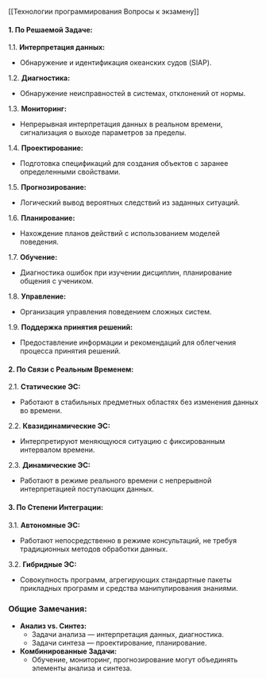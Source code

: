 [[Технологии программирования Вопросы к экзамену]]

#### 1. По Решаемой Задаче:

1.1. **Интерпретация данных:**
- Обнаружение и идентификация океанских судов (SIAP).

1.2. **Диагностика:**
- Обнаружение неисправностей в системах, отклонений от нормы.

1.3. **Мониторинг:**
- Непрерывная интерпретация данных в реальном времени, сигнализация о выходе параметров за пределы.

1.4. **Проектирование:**
- Подготовка спецификаций для создания объектов с заранее определенными свойствами.

1.5. **Прогнозирование:**
- Логический вывод вероятных следствий из заданных ситуаций.

1.6. **Планирование:**
- Нахождение планов действий с использованием моделей поведения.

1.7. **Обучение:**
- Диагностика ошибок при изучении дисциплин, планирование общения с учеником.

1.8. **Управление:**
- Организация управления поведением сложных систем.

1.9. **Поддержка принятия решений:**
- Предоставление информации и рекомендаций для облегчения процесса принятия решений.

#### 2. По Связи с Реальным Временем:

2.1. **Статические ЭС:**
- Работают в стабильных предметных областях без изменения данных во времени.

2.2. **Квазидинамические ЭС:**
- Интерпретируют меняющуюся ситуацию с фиксированным интервалом времени.

2.3. **Динамические ЭС:**
- Работают в режиме реального времени с непрерывной интерпретацией поступающих данных.

#### 3. По Степени Интеграции:

3.1. **Автономные ЭС:**
- Работают непосредственно в режиме консультаций, не требуя традиционных методов обработки данных.

3.2. **Гибридные ЭС:**
- Совокупность программ, агрегирующих стандартные пакеты прикладных программ и средства манипулирования знаниями.

### Общие Замечания:

- **Анализ vs. Синтез:**
    - Задачи анализа — интерпретация данных, диагностика.
    - Задачи синтеза — проектирование, планирование.
- **Комбинированные Задачи:**
    - Обучение, мониторинг, прогнозирование могут объединять элементы анализа и синтеза.